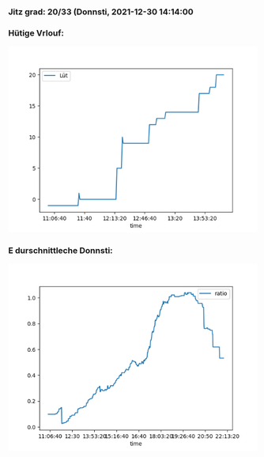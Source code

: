 ### Jitz grad: 20/33 (Donnsti, 2021-12-30 14:14:00

### Hütige Vrlouf:
![Graph](Today.png)

### E durschnittleche Donnsti:
![Graph](Donnsti.png)